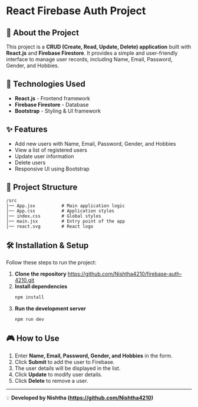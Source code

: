 # React Firebase Auth Project

## 📌 About the Project
This project is a **CRUD (Create, Read, Update, Delete) application** built with **React.js** and **Firebase Firestore**. It provides a simple and user-friendly interface to manage user records, including Name, Email, Password, Gender, and Hobbies.

## 🚀 Technologies Used
- **React.js** - Frontend framework
- **Firebase Firestore** - Database
- **Bootstrap** - Styling & UI framework

## ✨ Features
- Add new users with Name, Email, Password, Gender, and Hobbies
- View a list of registered users
- Update user information
- Delete users
- Responsive UI using Bootstrap

## 📁 Project Structure
```
/src
│── App.jsx          # Main application logic
│── App.css          # Application styles
│── index.css        # Global styles
│── main.jsx         # Entry point of the app
│── react.svg        # React logo
```

## 🛠 Installation & Setup
Follow these steps to run the project:

1. **Clone the repository**
  https://github.com/Nishtha4210/firebase-auth-4210.git
2. **Install dependencies**
   ```sh
   npm install
   ```
3. **Run the development server**
   ```sh
   npm run dev
   ```

## 🎮 How to Use
1. Enter **Name, Email, Password, Gender, and Hobbies** in the form.
2. Click **Submit** to add the user to Firebase.
3. The user details will be displayed in the list.
4. Click **Update** to modify user details.
5. Click **Delete** to remove a user.


---
💡 **Developed by Nishtha (https://github.com/Nishtha4210)**


